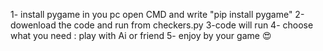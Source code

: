 1- install pygame in you pc 
open CMD and write "pip install pygame"
2-dowenload the code and run from checkers.py
3-code will run
4- choose what you need : play with Ai or friend
5- enjoy by your game 😍
